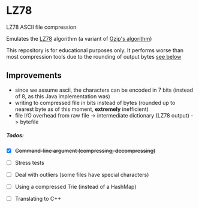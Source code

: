 # LZ78
LZ78 ASCII file compression

Emulates the [LZ78](https://en.wikipedia.org/wiki/LZ77_and_LZ78) algorithm (a variant of [Gzip's algorithm](http://www.gzip.org/algorithm.txt))

This repository is for educational purposes only. It performs worse than most compression tools due to the rounding of output bytes [see below](#improvements)

## Improvements
  - since we assume ascii, the characters can be encoded in 7 bits (instead of 8, as this Java implementation was)
  - writing to compressed file in bits instead of bytes (rounded up to nearest byte as of this moment, __extremely__ inefficient)
  - file I/O overhead from raw file -> intermediate dictionary (LZ78 output) -> bytefile
 
 
##### Todos:
  - [x] ~~Command-line argument (compressing, decompressing)~~
  - [ ] Stress tests
  - [ ] Deal with outliers (some files have special characters)
  - [ ] Using a compressed Trie (instead of a HashMap)
  - [ ] Translating to C++
 
